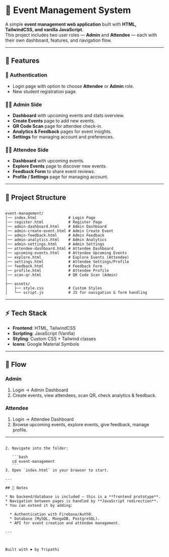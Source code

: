 # 🎉 Event Management System  

A simple **event management web application** built with **HTML, TailwindCSS, and vanilla JavaScript**.  
This project includes two user roles — **Admin** and **Attendee** — each with their own dashboard, features, and navigation flow.  

---

## 🚀 Features  

### 🔑 Authentication  
- Login page with option to choose **Attendee** or **Admin** role.  
- New student registration page.  

### 👨‍💻 Admin Side  
- **Dashboard** with upcoming events and stats overview.  
- **Create Events** page to add new events.  
- **QR Code Scan** page for attendee check-in.  
- **Analytics & Feedback** pages for event insights.  
- **Settings** for managing account and preferences.  

### 👩‍🎓 Attendee Side  
- **Dashboard** with upcoming events.  
- **Explore Events** page to discover new events.  
- **Feedback Form** to share event reviews.  
- **Profile / Settings** page for managing account.  

---

## 📂 Project Structure  

```

event-management/
│── index.html              # Login Page
│── register.html           # Register Page
│── admin-dashboard.html    # Admin Dashboard
│── admin-create-event.html # Admin Create Event
│── admin-feedback.html     # Admin Feedback
│── admin-analytics.html    # Admin Analytics
│── admin-settings.html     # Admin Settings
│── attendee-dashboard.html # Attendee Dashboard
│── upcoming-events.html    # Attendee Upcoming Events
│── explore.html            # Explore Events (Attendee)
│── settings.html           # Attendee Settings/Profile
│── feedback.html           # Feedback Form
│── profile.html            # Attendee Profile
│── scan-qr.html            # QR Code Scan (Admin)
│
├── assets/
│   ├── style.css           # Custom Styles
│   └── script.js           # JS for navigation & form handling

````

---

## ⚡️ Tech Stack  

- **Frontend**: HTML, TailwindCSS  
- **Scripting**: JavaScript (Vanilla)  
- **Styling**: Custom CSS + Tailwind classes  
- **Icons**: Google Material Symbols  

---

## 🔄 Flow  

### Admin  
1. Login → Admin Dashboard  
2. Create events, view attendees, scan QR, check analytics & feedback.  

### Attendee  
1. Login → Attendee Dashboard  
2. Browse upcoming events, explore events, give feedback, manage profile.  

---

````

2. Navigate into the folder:

   ```bash
   cd event-management
   ```
3. Open `index.html` in your browser to start.

---

## 📌 Notes

* No backend/database is included — this is a **frontend prototype**.
* Navigation between pages is handled by **JavaScript redirection**.
* You can extend it by adding:

  * Authentication with Firebase/Auth0.
  * Database (MySQL, MongoDB, PostgreSQL).
  * API for event creation and attendee management.

---



Built with ❤️ by Tripathi

